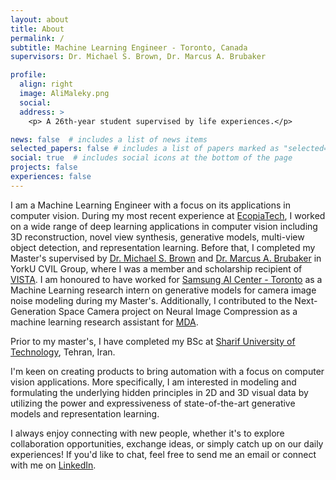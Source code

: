 ```yaml
---
layout: about
title: About
permalink: /
subtitle: Machine Learning Engineer - Toronto, Canada 
supervisors: Dr. Michael S. Brown, Dr. Marcus A. Brubaker

profile:
  align: right
  image: AliMaleky.png
  social:
  address: >
    <p> A 26th-year student supervised by life experiences.</p>

news: false  # includes a list of news items
selected_papers: false # includes a list of papers marked as "selected={true}"
social: true  # includes social icons at the bottom of the page
projects: false
experiences: false
---
```


I am a Machine Learning Engineer with a focus on its applications in computer vision. During my most recent experience at [EcopiaTech](https://www.ecopiatech.com/), I worked on a wide range of deep learning applications in computer vision including 3D reconstruction, novel view synthesis, generative models, multi-view object detection, and representation learning. Before that, I completed my Master's supervised by [Dr. Michael S. Brown](http://www.cse.yorku.ca/~mbrown/) and [Dr. Marcus A. Brubaker](https://mbrubake.github.io/) in YorkU CVIL Group, where I was a member and scholarship recipient of [VISTA](https://vista.info.yorku.ca/). I am honoured to have worked for [Samsung AI Center - Toronto](https://research.samsung.com/aicenter_toronto) as a Machine Learning research intern on generative models for camera image noise modeling during my Master's. Additionally, I contributed to the Next-Generation Space Camera project on Neural Image Compression as a machine learning research assistant for [MDA](https://mda.space/en/).

Prior to my master's, I have completed my BSc at [Sharif University of Technology](https://en.sharif.edu/), Tehran, Iran.

I'm keen on creating products to bring automation with a focus on computer vision applications. 
More specifically, I am interested in modeling and formulating the underlying hidden principles in 2D and 3D visual data by utilizing the power and expressiveness of state-of-the-art generative models and representation learning. 

I always enjoy connecting with new people, whether it's to explore collaboration opportunities, exchange ideas, or simply catch up on our daily experiences! If you'd like to chat, feel free to send me an email or connect with me on [LinkedIn](https://www.linkedin.com/in/alimaleky/).
